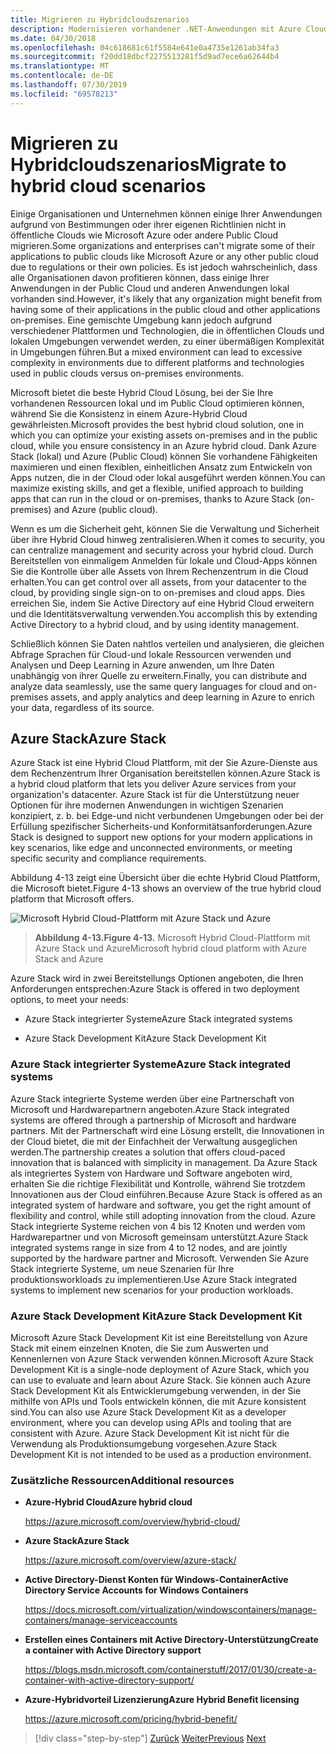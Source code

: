 ```yaml
---
title: Migrieren zu Hybridcloudszenarios
description: Modernisieren vorhandener .NET-Anwendungen mit Azure Cloud und Windows-Containern | Migration zu Hybrid Cloud Szenarios
ms.date: 04/30/2018
ms.openlocfilehash: 04c618681c61f5584e641e0a4735e1261ab34fa3
ms.sourcegitcommit: f20dd18dbcf2275513281f5d9ad7ece6a62644b4
ms.translationtype: MT
ms.contentlocale: de-DE
ms.lasthandoff: 07/30/2019
ms.locfileid: "69578213"
---
```

# <a name="migrate-to-hybrid-cloud-scenarios"></a><span data-ttu-id="80c54-103">Migrieren zu Hybridcloudszenarios</span><span class="sxs-lookup"><span data-stu-id="80c54-103">Migrate to hybrid cloud scenarios</span></span>

<span data-ttu-id="80c54-104">Einige Organisationen und Unternehmen können einige Ihrer Anwendungen aufgrund von Bestimmungen oder ihrer eigenen Richtlinien nicht in öffentliche Clouds wie Microsoft Azure oder andere Public Cloud migrieren.</span><span class="sxs-lookup"><span data-stu-id="80c54-104">Some organizations and enterprises can't migrate some of their applications to public clouds like Microsoft Azure or any other public cloud due to regulations or their own policies.</span></span> <span data-ttu-id="80c54-105">Es ist jedoch wahrscheinlich, dass alle Organisationen davon profitieren können, dass einige Ihrer Anwendungen in der Public Cloud und anderen Anwendungen lokal vorhanden sind.</span><span class="sxs-lookup"><span data-stu-id="80c54-105">However, it's likely that any organization might benefit from having some of their applications in the public cloud and other applications on-premises.</span></span> <span data-ttu-id="80c54-106">Eine gemischte Umgebung kann jedoch aufgrund verschiedener Plattformen und Technologien, die in öffentlichen Clouds und lokalen Umgebungen verwendet werden, zu einer übermäßigen Komplexität in Umgebungen führen.</span><span class="sxs-lookup"><span data-stu-id="80c54-106">But a mixed environment can lead to excessive complexity in environments due to different platforms and technologies used in public clouds versus on-premises environments.</span></span>

<span data-ttu-id="80c54-107">Microsoft bietet die beste Hybrid Cloud Lösung, bei der Sie Ihre vorhandenen Ressourcen lokal und im Public Cloud optimieren können, während Sie die Konsistenz in einem Azure-Hybrid Cloud gewährleisten.</span><span class="sxs-lookup"><span data-stu-id="80c54-107">Microsoft provides the best hybrid cloud solution, one in which you can optimize your existing assets on-premises and in the public cloud, while you ensure consistency in an Azure hybrid cloud.</span></span> <span data-ttu-id="80c54-108">Dank Azure Stack (lokal) und Azure (Public Cloud) können Sie vorhandene Fähigkeiten maximieren und einen flexiblen, einheitlichen Ansatz zum Entwickeln von Apps nutzen, die in der Cloud oder lokal ausgeführt werden können.</span><span class="sxs-lookup"><span data-stu-id="80c54-108">You can maximize existing skills, and get a flexible, unified approach to building apps that can run in the cloud or on-premises, thanks to Azure Stack (on-premises) and Azure (public cloud).</span></span>

<span data-ttu-id="80c54-109">Wenn es um die Sicherheit geht, können Sie die Verwaltung und Sicherheit über ihre Hybrid Cloud hinweg zentralisieren.</span><span class="sxs-lookup"><span data-stu-id="80c54-109">When it comes to security, you can centralize management and security across your hybrid cloud.</span></span> <span data-ttu-id="80c54-110">Durch Bereitstellen von einmaligem Anmelden für lokale und Cloud-Apps können Sie die Kontrolle über alle Assets von Ihrem Rechenzentrum in die Cloud erhalten.</span><span class="sxs-lookup"><span data-stu-id="80c54-110">You can get control over all assets, from your datacenter to the cloud, by providing single sign-on to on-premises and cloud apps.</span></span> <span data-ttu-id="80c54-111">Dies erreichen Sie, indem Sie Active Directory auf eine Hybrid Cloud erweitern und die Identitätsverwaltung verwenden.</span><span class="sxs-lookup"><span data-stu-id="80c54-111">You accomplish this by extending Active Directory to a hybrid cloud, and by using identity management.</span></span>

<span data-ttu-id="80c54-112">Schließlich können Sie Daten nahtlos verteilen und analysieren, die gleichen Abfrage Sprachen für Cloud-und lokale Ressourcen verwenden und Analysen und Deep Learning in Azure anwenden, um Ihre Daten unabhängig von ihrer Quelle zu erweitern.</span><span class="sxs-lookup"><span data-stu-id="80c54-112">Finally, you can distribute and analyze data seamlessly, use the same query languages for cloud and on-premises assets, and apply analytics and deep learning in Azure to enrich your data, regardless of its source.</span></span>

## <a name="azure-stack"></a><span data-ttu-id="80c54-113">Azure Stack</span><span class="sxs-lookup"><span data-stu-id="80c54-113">Azure Stack</span></span>

<span data-ttu-id="80c54-114">Azure Stack ist eine Hybrid Cloud Plattform, mit der Sie Azure-Dienste aus dem Rechenzentrum Ihrer Organisation bereitstellen können.</span><span class="sxs-lookup"><span data-stu-id="80c54-114">Azure Stack is a hybrid cloud platform that lets you deliver Azure services from your organization's datacenter.</span></span> <span data-ttu-id="80c54-115">Azure Stack ist für die Unterstützung neuer Optionen für ihre modernen Anwendungen in wichtigen Szenarien konzipiert, z. b. bei Edge-und nicht verbundenen Umgebungen oder bei der Erfüllung spezifischer Sicherheits-und Konformitätsanforderungen.</span><span class="sxs-lookup"><span data-stu-id="80c54-115">Azure Stack is designed to support new options for your modern applications in key scenarios, like edge and unconnected environments, or meeting specific security and compliance requirements.</span></span>

<span data-ttu-id="80c54-116">Abbildung 4-13 zeigt eine Übersicht über die echte Hybrid Cloud Plattform, die Microsoft bietet.</span><span class="sxs-lookup"><span data-stu-id="80c54-116">Figure 4-13 shows an overview of the true hybrid cloud platform that Microsoft offers.</span></span>

![Microsoft Hybrid Cloud-Plattform mit Azure Stack und Azure](./media/image13.jpg)

> <span data-ttu-id="80c54-118">**Abbildung 4-13.**</span><span class="sxs-lookup"><span data-stu-id="80c54-118">**Figure 4-13.**</span></span> <span data-ttu-id="80c54-119">Microsoft Hybrid Cloud-Plattform mit Azure Stack und Azure</span><span class="sxs-lookup"><span data-stu-id="80c54-119">Microsoft hybrid cloud platform with Azure Stack and Azure</span></span>

<span data-ttu-id="80c54-120">Azure Stack wird in zwei Bereitstellungs Optionen angeboten, die Ihren Anforderungen entsprechen:</span><span class="sxs-lookup"><span data-stu-id="80c54-120">Azure Stack is offered in two deployment options, to meet your needs:</span></span>

- <span data-ttu-id="80c54-121">Azure Stack integrierter Systeme</span><span class="sxs-lookup"><span data-stu-id="80c54-121">Azure Stack integrated systems</span></span>

- <span data-ttu-id="80c54-122">Azure Stack Development Kit</span><span class="sxs-lookup"><span data-stu-id="80c54-122">Azure Stack Development Kit</span></span>

### <a name="azure-stack-integrated-systems"></a><span data-ttu-id="80c54-123">Azure Stack integrierter Systeme</span><span class="sxs-lookup"><span data-stu-id="80c54-123">Azure Stack integrated systems</span></span>

<span data-ttu-id="80c54-124">Azure Stack integrierte Systeme werden über eine Partnerschaft von Microsoft und Hardwarepartnern angeboten.</span><span class="sxs-lookup"><span data-stu-id="80c54-124">Azure Stack integrated systems are offered through a partnership of Microsoft and hardware partners.</span></span> <span data-ttu-id="80c54-125">Mit der Partnerschaft wird eine Lösung erstellt, die Innovationen in der Cloud bietet, die mit der Einfachheit der Verwaltung ausgeglichen werden.</span><span class="sxs-lookup"><span data-stu-id="80c54-125">The partnership creates a solution that offers cloud-paced innovation that is balanced with simplicity in management.</span></span> <span data-ttu-id="80c54-126">Da Azure Stack als integriertes System von Hardware und Software angeboten wird, erhalten Sie die richtige Flexibilität und Kontrolle, während Sie trotzdem Innovationen aus der Cloud einführen.</span><span class="sxs-lookup"><span data-stu-id="80c54-126">Because Azure Stack is offered as an integrated system of hardware and software, you get the right amount of flexibility and control, while still adopting innovation from the cloud.</span></span> <span data-ttu-id="80c54-127">Azure Stack integrierte Systeme reichen von 4 bis 12 Knoten und werden vom Hardwarepartner und von Microsoft gemeinsam unterstützt.</span><span class="sxs-lookup"><span data-stu-id="80c54-127">Azure Stack integrated systems range in size from 4 to 12 nodes, and are jointly supported by the hardware partner and Microsoft.</span></span> <span data-ttu-id="80c54-128">Verwenden Sie Azure Stack integrierte Systeme, um neue Szenarien für Ihre produktionsworkloads zu implementieren.</span><span class="sxs-lookup"><span data-stu-id="80c54-128">Use Azure Stack integrated systems to implement new scenarios for your production workloads.</span></span>

### <a name="azure-stack-development-kit"></a><span data-ttu-id="80c54-129">Azure Stack Development Kit</span><span class="sxs-lookup"><span data-stu-id="80c54-129">Azure Stack Development Kit</span></span>

<span data-ttu-id="80c54-130">Microsoft Azure Stack Development Kit ist eine Bereitstellung von Azure Stack mit einem einzelnen Knoten, die Sie zum Auswerten und Kennenlernen von Azure Stack verwenden können.</span><span class="sxs-lookup"><span data-stu-id="80c54-130">Microsoft Azure Stack Development Kit is a single-node deployment of Azure Stack, which you can use to evaluate and learn about Azure Stack.</span></span> <span data-ttu-id="80c54-131">Sie können auch Azure Stack Development Kit als Entwicklerumgebung verwenden, in der Sie mithilfe von APIs und Tools entwickeln können, die mit Azure konsistent sind.</span><span class="sxs-lookup"><span data-stu-id="80c54-131">You can also use Azure Stack Development Kit as a developer environment, where you can develop using APIs and tooling that are consistent with Azure.</span></span> <span data-ttu-id="80c54-132">Azure Stack Development Kit ist nicht für die Verwendung als Produktionsumgebung vorgesehen.</span><span class="sxs-lookup"><span data-stu-id="80c54-132">Azure Stack Development Kit is not intended to be used as a production environment.</span></span>

### <a name="additional-resources"></a><span data-ttu-id="80c54-133">Zusätzliche Ressourcen</span><span class="sxs-lookup"><span data-stu-id="80c54-133">Additional resources</span></span>

- <span data-ttu-id="80c54-134">**Azure-Hybrid Cloud**</span><span class="sxs-lookup"><span data-stu-id="80c54-134">**Azure hybrid cloud**</span></span>

    <https://azure.microsoft.com/overview/hybrid-cloud/>

- <span data-ttu-id="80c54-135">**Azure Stack**</span><span class="sxs-lookup"><span data-stu-id="80c54-135">**Azure Stack**</span></span>

    <https://azure.microsoft.com/overview/azure-stack/>

- <span data-ttu-id="80c54-136">**Active Directory-Dienst Konten für Windows-Container**</span><span class="sxs-lookup"><span data-stu-id="80c54-136">**Active Directory Service Accounts for Windows Containers**</span></span>

    <https://docs.microsoft.com/virtualization/windowscontainers/manage-containers/manage-serviceaccounts>

- <span data-ttu-id="80c54-137">**Erstellen eines Containers mit Active Directory-Unterstützung**</span><span class="sxs-lookup"><span data-stu-id="80c54-137">**Create a container with Active Directory support**</span></span>

    <https://blogs.msdn.microsoft.com/containerstuff/2017/01/30/create-a-container-with-active-directory-support/>

- <span data-ttu-id="80c54-138">**Azure-Hybridvorteil Lizenzierung**</span><span class="sxs-lookup"><span data-stu-id="80c54-138">**Azure Hybrid Benefit licensing**</span></span>

    <https://azure.microsoft.com/pricing/hybrid-benefit/>

>[!div class="step-by-step"]
><span data-ttu-id="80c54-139">[Zurück](modernize-your-apps-lifecycle-with-ci-cd-pipelines-and-devops-tools-in-the-cloud.md)
>[Weiter](../walkthroughs-technical-get-started-overview.md)</span><span class="sxs-lookup"><span data-stu-id="80c54-139">[Previous](modernize-your-apps-lifecycle-with-ci-cd-pipelines-and-devops-tools-in-the-cloud.md)
[Next](../walkthroughs-technical-get-started-overview.md)</span></span>
